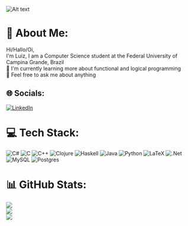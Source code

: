 ![Alt text](https://i.pinimg.com/originals/f9/57/6f/f9576fca9fc8ef79976a1d6327bbe9ae.gif "Github Banner")

# 💫 About Me:
Hi/Hallo/Oi,<br>I'm Luiz, I am a Computer Science student at the Federal University of Campina Grande, Brazil<br>🌱 I'm currently learning more about functional and logical programming<br>💬 Feel free to ask me about anything


## 🌐 Socials:
[![LinkedIn](https://img.shields.io/badge/LinkedIn-%230077B5.svg?logo=linkedin&logoColor=white)](https://linkedin.com/in/www.linkedin.com/in/bronzeadonetoluiz)

# 💻 Tech Stack:
![C#](https://img.shields.io/badge/c%23-%23239120.svg?style=for-the-badge&logo=csharp&logoColor=white) ![C](https://img.shields.io/badge/c-%2300599C.svg?style=for-the-badge&logo=c&logoColor=white) ![C++](https://img.shields.io/badge/c++-%2300599C.svg?style=for-the-badge&logo=c%2B%2B&logoColor=white) ![Clojure](https://img.shields.io/badge/Clojure-%23Clojure.svg?style=for-the-badge&logo=Clojure&logoColor=Clojure) ![Haskell](https://img.shields.io/badge/Haskell-5e5086?style=for-the-badge&logo=haskell&logoColor=white) ![Java](https://img.shields.io/badge/java-%23ED8B00.svg?style=for-the-badge&logo=openjdk&logoColor=white) ![Python](https://img.shields.io/badge/python-3670A0?style=for-the-badge&logo=python&logoColor=ffdd54) ![LaTeX](https://img.shields.io/badge/latex-%23008080.svg?style=for-the-badge&logo=latex&logoColor=white) ![.Net](https://img.shields.io/badge/.NET-5C2D91?style=for-the-badge&logo=.net&logoColor=white) ![MySQL](https://img.shields.io/badge/mysql-4479A1.svg?style=for-the-badge&logo=mysql&logoColor=white) ![Postgres](https://img.shields.io/badge/postgres-%23316192.svg?style=for-the-badge&logo=postgresql&logoColor=white)
# 📊 GitHub Stats:
![](https://github-readme-stats.vercel.app/api?username=LuizBronzeadoNeto&theme=radical&hide_border=false&include_all_commits=false&count_private=false)<br/>
![](https://nirzak-streak-stats.vercel.app/?user=LuizBronzeadoNeto&theme=radical&hide_border=false)<br/>
![](https://github-readme-stats.vercel.app/api/top-langs/?username=LuizBronzeadoNeto&theme=radical&hide_border=false&include_all_commits=false&count_private=false&layout=compact)
